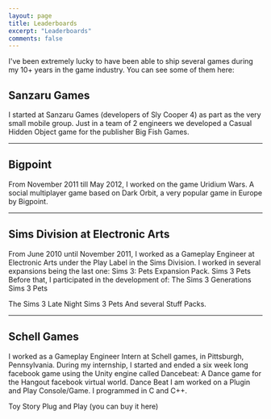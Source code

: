 ```yaml
---
layout: page
title: Leaderboards
excerpt: "Leaderboards"
comments: false
---
```

I've been extremely lucky to have been able to ship several games during my 10+ years in the game industry. You can see some of them here:


## Sanzaru Games
I started at Sanzaru Games (developers of Sly Cooper 4) as part as the very small mobile group. Just in a team of 2 engineers we developed a Casual Hidden Object game for the publisher Big Fish Games.

----

## Bigpoint
From November 2011 till May 2012, I worked on the game Uridium Wars. A social multiplayer game based on Dark Orbit, a very popular game in Europe by Bigpoint.

----

## Sims Division at Electronic Arts
From June 2010 until November 2011, I worked as a Gameplay Engineer at Electronic Arts under the Play Label in the Sims Division.
I worked in several expansions being the last one:  Sims 3: Pets Expansion Pack.
Sims 3 Pets
Before that, I participated in the development of:
The Sims 3 Generations
Sims 3 Pets

The Sims 3 Late Night
Sims 3 Pets
And several Stuff Packs.

----

## Schell Games

I worked as a Gameplay Engineer Intern at Schell games, in Pittsburgh, Pennsylvania. During my internship, I started and ended a six week long facebook game using the Unity engine called Dancebeat: A Dance game for the Hangout facebook virtual world.
Dance Beat
I am worked on a Plugin and Play Console/Game. I programmed in C and C++.

Toy Story Plug and Play
(you can buy it here)
